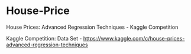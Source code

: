 # House-Price
House Prices: Advanced Regression Techniques - Kaggle Competition 

Kaggle Competition:
Data Set - https://www.kaggle.com/c/house-prices-advanced-regression-techniques
